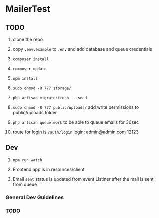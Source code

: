 # MailerTest

## TODO

1. clone the repo

2. copy `.env.example` to `.env` and add database and queue credentials 

3. `composer install`

4. `composer update`

5. `npm install`

6. `sudo chmod -R 777 storage/`

7. `php artisan migrate:fresh  --seed`

8. `sudo chmod -R 777 public/uploads/` add write permissions to public/uploads folder

9. `php artisan queue:work` to be able to queue emails for 30sec

10. route for login is `/auth/login` login: admin@admin.com 12123

## Dev

1. `npm run watch`

2. Frontend app is in resources/client

3. Email `sent` status is updated from event Listiner after the mail is sent from queue

### General Dev Guidelines

### TODO
